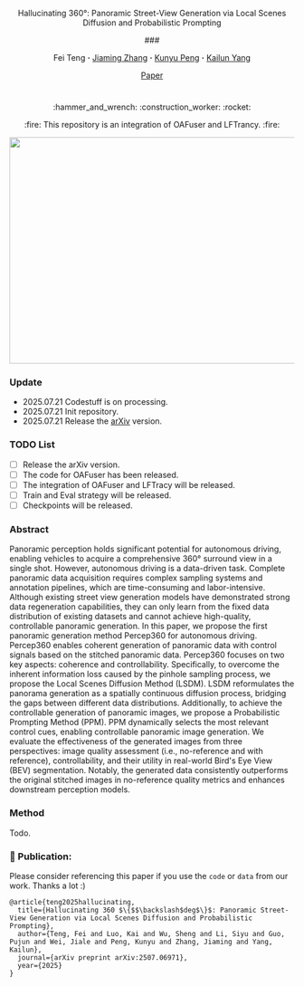 <div align="center">
<p align="center">Hallucinating 360°: Panoramic Street-View Generation via Local Scenes Diffusion and Probabilistic Prompting

<p align="center"> ###
<br>

<div align="center">
  Fei&nbsp;Teng</a> 
  <b>&middot;</b>
  <a href="https://www.researchgate.net/profile/Jiaming-Zhang-10" target="_blank">Jiaming&nbsp;Zhang</a> 
  <b>&middot;</b>
  <a href="https://www.researchgate.net/profile/Kunyu-Peng" target="_blank">Kunyu&nbsp;Peng</a> 
  <b>&middot;</b>
  <a href="https://www.researchgate.net/profile/Kailun-Yang" target="_blank">Kailun&nbsp;Yang</a> 

 <br>

  <a href="https://arxiv.org/abs/2507.06971" target="_blank">Paper</a>

# 

</div>

<p align="center">:hammer_and_wrench: :construction_worker: :rocket:</p>
<p align="center">:fire: This repository is an integration of OAFuser and LFTrancy. :fire:</p>

</div>

<div align=center><img src="assets/Figone.jpg" width="820" height="400" /></div>

### Update
- 2025.07.21 Codestuff is on processing.
- 2025.07.21 Init repository.
- 2025.07.21 Release the [arXiv](https://arxiv.org/abs/2507.06971) version.



### TODO List

- [ ] Release the arXiv version.
- [ ] The code for OAFuser has been released.
- [ ] The integration of OAFuser and LFTracy will be released.
- [ ] Train and Eval strategy will be released.
- [ ] Checkpoints will be released.

### Abstract

Panoramic perception holds significant potential for autonomous driving, enabling vehicles to acquire a comprehensive 360° surround view in a single shot. However, autonomous driving is a data-driven task. Complete panoramic data acquisition requires complex sampling systems and annotation pipelines, which are time-consuming and labor-intensive. Although existing street view generation models have demonstrated strong data regeneration capabilities, they can only learn from the fixed data distribution of existing datasets and cannot achieve high-quality, controllable panoramic generation. In this paper, we propose the first panoramic generation method Percep360 for autonomous driving. Percep360 enables coherent generation of panoramic data with control signals based on the stitched panoramic data. Percep360 focuses on two key aspects: coherence and controllability. Specifically, to overcome the inherent information loss caused by the pinhole sampling process, we propose the Local Scenes Diffusion Method (LSDM). LSDM reformulates the panorama generation as a spatially continuous diffusion process, bridging the gaps between different data distributions. Additionally, to achieve the controllable generation of panoramic images, we propose a Probabilistic Prompting Method (PPM). PPM dynamically selects the most relevant control cues, enabling controllable panoramic image generation. We evaluate the effectiveness of the generated images from three perspectives: image quality assessment (i.e., no-reference and with reference), controllability, and their utility in real-world Bird's Eye View (BEV) segmentation. Notably, the generated data consistently outperforms the original stitched images in no-reference quality metrics and enhances downstream perception models. 

### Method

Todo.

### 🤝 Publication:
Please consider referencing this paper if you use the ```code``` or ```data``` from our work.
Thanks a lot :)

```
@article{teng2025hallucinating,
  title={Hallucinating 360 $\{$$\backslash$deg$\}$: Panoramic Street-View Generation via Local Scenes Diffusion and Probabilistic Prompting},
  author={Teng, Fei and Luo, Kai and Wu, Sheng and Li, Siyu and Guo, Pujun and Wei, Jiale and Peng, Kunyu and Zhang, Jiaming and Yang, Kailun},
  journal={arXiv preprint arXiv:2507.06971},
  year={2025}
}
```
